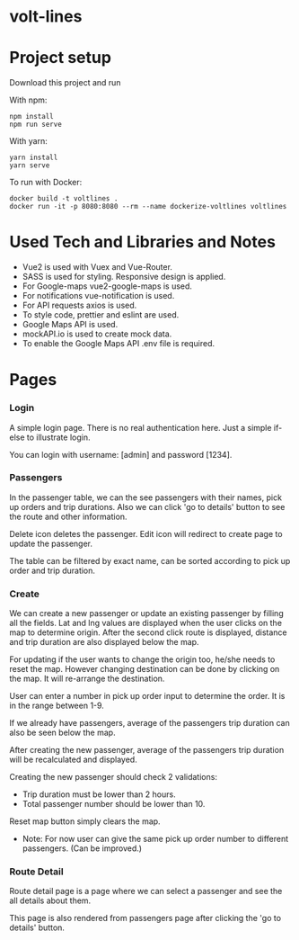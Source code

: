 # volt-lines

# Project setup

Download this project and run

With npm:

```
npm install
npm run serve
```

With yarn:

```
yarn install
yarn serve
```

To run with Docker:

```
docker build -t voltlines .
docker run -it -p 8080:8080 --rm --name dockerize-voltlines voltlines
```


# Used Tech and Libraries and Notes

- Vue2 is used with Vuex and Vue-Router.
- SASS is used for styling. Responsive design is applied.
- For Google-maps vue2-google-maps is used.
- For notifications vue-notification is used.
- For API requests axios is used.
- To style code, prettier and eslint are used.
- Google Maps API is used.
- mockAPI.io is used to create mock data.
- To enable the Google Maps API .env file is required.

# Pages

### Login

A simple login page. There is no real authentication here. Just a simple if-else to illustrate login.

You can login with username: [admin] and password [1234].

### Passengers

In the passenger table, we can the see passengers with their names, pick up orders and trip durations. Also we can click 'go to details' button to see the route and other information. 

Delete icon deletes the passenger. Edit icon will redirect to create page to update the passenger.

The table can be filtered by exact name, can be sorted according to pick up order and trip duration.

### Create

We can create a new passenger or update an existing passenger by filling all the fields. Lat and lng values are displayed when the user clicks on the map to determine origin. After the second click route is displayed, distance and trip duration are also displayed below the map.

For updating if the user wants to change the origin too, he/she needs to reset the map. However changing destination can be done by clicking on the map. It will re-arrange the destination.

User can enter a number in pick up order input to determine the order. It is in the range between 1-9.

If we already have passengers, average of the passengers trip duration can also be seen below the map.

After creating the new passenger, average of the passengers trip duration will be recalculated and displayed.

Creating the new passenger should check 2 validations:

- Trip duration must be lower than 2 hours.
- Total passenger number should be lower than 10.

Reset map button simply clears the map.

- Note: For now user can give the same pick up order number to different passengers. (Can be improved.)

### Route Detail

Route detail page is a page where we can select a passenger and see the all details about them. 

This page is also rendered from passengers page after clicking the 'go to details' button.

